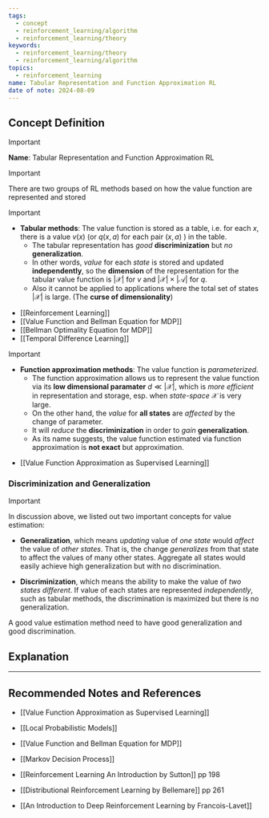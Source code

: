 ```yaml
---
tags:
  - concept
  - reinforcement_learning/algorithm
  - reinforcement_learning/theory
keywords:
  - reinforcement_learning/theory
  - reinforcement_learning/algorithm
topics:
  - reinforcement_learning
name: Tabular Representation and Function Approximation RL
date of note: 2024-08-09
---
```


## Concept Definition

>[!important]
>**Name**: Tabular Representation and Function Approximation RL


>[!important]
> There are two groups of RL methods based on how the value function are represented and stored

>[!important]
>- **Tabular methods**: The value function is stored as a table, i.e. for each $x$, there is a value $v(x)$ (or $q(x,a)$ for each pair $(x,a)$ ) in the table. 
>	- The tabular representation has *good* **discriminization** but *no* **generalization**. 
>	- In other words, *value* for each *state* is stored and updated **independently**, so the **dimension** of the representation for the tabular value function is $|\mathcal{X}|$ for $v$ and $|\mathcal{X}| \times |\mathcal{A}|$ for $q$. 
>	- Also it cannot be applied to applications where the total set of states $|\mathcal{X}|$ is large. (The **curse of dimensionality**)

- [[Reinforcement Learning]]
- [[Value Function and Bellman Equation for MDP]]
- [[Bellman Optimality Equation for MDP]]
- [[Temporal Difference Learning]]


>[!important]
>- **Function approximation methods**: The value function is *parameterized*. 
>	- The function approximation allows us to represent the value function via its **low dimensional paramater** $d \ll |\mathcal{X}|$, which is *more efficient* in representation and storage, esp. when *state-space* $\mathcal{X}$ is very large. 
>	- On the other hand, the *value* for **all states** are *affected* by the change of parameter. 
>	- It will *reduce* the **discriminization** in order to *gain* **generalization**. 
>	- As its name suggests, the value function estimated via function approximation is **not exact** but approximation.
>

- [[Value Function Approximation as Supervised Learning]]

### Discriminization and Generalization

>[!important]
>In discussion above, we listed out two important concepts for value estimation:
> 
>-  **Generalization**, which means *updating* value of *one state* would *affect* the value of *other states*. That is, the change *generalizes* from that state to affect the values of many other states. Aggregate all states would easily achieve high generalization but with no discrimination. 
> 
>- **Discriminization**, which means the ability to make the value of *two states different*. If value of each states are represented *independently*, such as tabular methods, the discrimination is maximized but there is no generalization. 
> 
>A good value estimation method need to have good generalization and good discrimination. 


## Explanation






-----------
##  Recommended Notes and References


- [[Value Function Approximation as Supervised Learning]]
- [[Local Probabilistic Models]]


- [[Value Function and Bellman Equation for MDP]]
- [[Markov Decision Process]]


- [[Reinforcement Learning An Introduction by Sutton]] pp 198
- [[Distributional Reinforcement Learning by Bellemare]] pp 261
- [[An Introduction to Deep Reinforcement Learning by Francois-Lavet]]